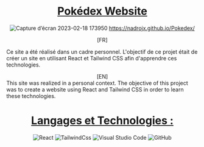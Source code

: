 <div align = center>
  
  # <ins> Pokédex Website
  ![Capture d’écran 2023-02-18 173950](https://user-images.githubusercontent.com/66216638/219877493-ded7fbe2-6077-4749-92cc-a3ab20dea7c0.jpg)
  https://nadrojx.github.io/Pokedex/
</div>

<div align = center>
  [FR]
</div>

Ce site a été réalisé dans un cadre personnel. L'objectif de ce projet était de créer un site en utilisant React et Tailwind CSS afin d'apprendre ces technologies.

<div align = center>
  [EN]
</div>
This site was realized in a personal context. The objective of this project was to create a website using React and Tailwind CSS in order to learn these technologies.
  


<div align = center>

# <ins> Langages et Technologies :

![React](https://img.shields.io/badge/react-%2320232a.svg?style=for-the-badge&logo=react&logoColor=%2361DAFB)
![TailwindCss](https://img.shields.io/badge/Tailwind_CSS-38B2AC?style=for-the-badge&logo=tailwind-css&logoColor=white)
![Visual Studio Code](https://img.shields.io/badge/Visual%20Studio%20Code-0078d7.svg?style=for-the-badge&logo=visual-studio-code&logoColor=white)
![GitHub](https://img.shields.io/badge/github-%23121011.svg?style=for-the-badge&logo=github&logoColor=white)
  
</div>
